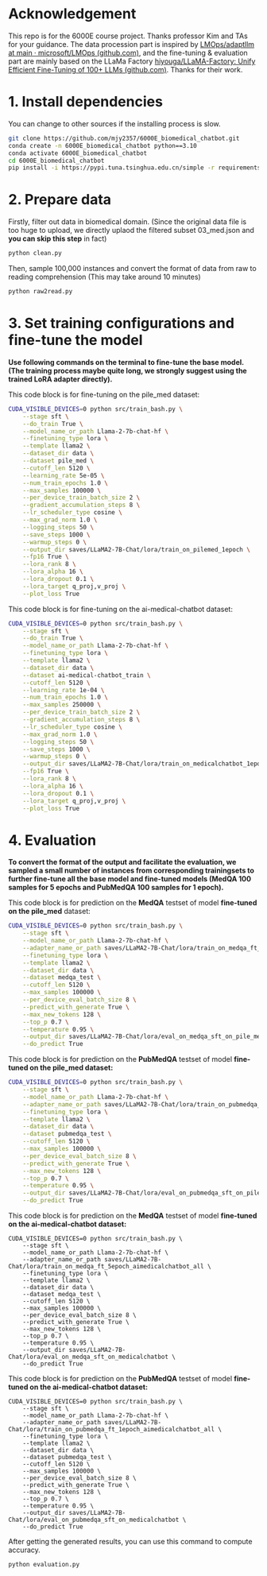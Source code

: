 # Acknowledgement

This repo is  for the 6000E course project. Thanks professor Kim and TAs for your guidance. The data procession part is inspired by  [LMOps/adaptllm at main · microsoft/LMOps (github.com)](https://github.com/microsoft/LMOps/tree/main/adaptllm), and the fine-tuning & evaluation part are mainly based on the LLaMa Factory [hiyouga/LLaMA-Factory: Unify Efficient Fine-Tuning of 100+ LLMs (github.com)](https://github.com/hiyouga/LLaMA-Factory). Thanks for their work.

# 1. Install dependencies
You can change to other sources if the installing process is slow.

```bash
git clone https://github.com/mjy2357/6000E_biomedical_chatbot.git
conda create -n 6000E_biomedical_chatbot python==3.10
conda activate 6000E_biomedical_chatbot
cd 6000E_biomedical_chatbot
pip install -i https://pypi.tuna.tsinghua.edu.cn/simple -r requirements.txt
```

# 2. Prepare data

Firstly, filter out data in biomedical domain. (Since the original data file is too huge to upload, we directly uplaod the filtered subset 03_med.json and **you can skip this step** in fact)

```bash
python clean.py
```

Then, sample 100,000 instances and convert the format of data from raw to reading comprehension (This may take around 10 minutes)

```bash
python raw2read.py
```

# 3. Set training configurations and fine-tune the model

**Use following commands on the terminal to fine-tune the base model. (The training process maybe quite long, we strongly suggest using the trained LoRA adapter directly).**

This code block is for fine-tuning on the pile_med dataset:

```bash
CUDA_VISIBLE_DEVICES=0 python src/train_bash.py \
    --stage sft \
    --do_train True \
    --model_name_or_path Llama-2-7b-chat-hf \
    --finetuning_type lora \
    --template llama2 \
    --dataset_dir data \
    --dataset pile_med \
    --cutoff_len 5120 \
    --learning_rate 5e-05 \
    --num_train_epochs 1.0 \
    --max_samples 100000 \
    --per_device_train_batch_size 2 \
    --gradient_accumulation_steps 8 \
    --lr_scheduler_type cosine \
    --max_grad_norm 1.0 \
    --logging_steps 50 \
    --save_steps 1000 \
    --warmup_steps 0 \
    --output_dir saves/LLaMA2-7B-Chat/lora/train_on_pilemed_1epoch \
    --fp16 True \
    --lora_rank 8 \
    --lora_alpha 16 \
    --lora_dropout 0.1 \
    --lora_target q_proj,v_proj \
    --plot_loss True
```

This code block is for fine-tuning on the ai-medical-chatbot dataset:

```bash
CUDA_VISIBLE_DEVICES=0 python src/train_bash.py \
    --stage sft \
    --do_train True \
    --model_name_or_path Llama-2-7b-chat-hf \
    --finetuning_type lora \
    --template llama2 \
    --dataset_dir data \
    --dataset ai-medical-chatbot_train \
    --cutoff_len 5120 \
    --learning_rate 1e-04 \
    --num_train_epochs 1.0 \
    --max_samples 250000 \
    --per_device_train_batch_size 2 \
    --gradient_accumulation_steps 8 \
    --lr_scheduler_type cosine \
    --max_grad_norm 1.0 \
    --logging_steps 50 \
    --save_steps 1000 \
    --warmup_steps 0 \
    --output_dir saves/LLaMA2-7B-Chat/lora/train_on_medicalchatbot_1epoch \
    --fp16 True \
    --lora_rank 8 \
    --lora_alpha 16 \
    --lora_dropout 0.1 \
    --lora_target q_proj,v_proj \
    --plot_loss True
```



# 4. Evaluation

**To convert the format of the output and facilitate the evaluation, we sampled a small number of instances from corresponding trainingsets to further fine-tune all the base model and fine-tuned models (MedQA 100 samples for 5 epochs and PubMedQA 100 samples for 1 epoch).**

This code block is for prediction on the **MedQA** testset of model **fine-tuned on the pile_med** dataset:

```bash
CUDA_VISIBLE_DEVICES=0 python src/train_bash.py \
    --stage sft \
    --model_name_or_path Llama-2-7b-chat-hf \
    --adapter_name_or_path saves/LLaMA2-7B-Chat/lora/train_on_medqa_ft_5epoch_pilemed_100000 \
    --finetuning_type lora \
    --template llama2 \
    --dataset_dir data \
    --dataset medqa_test \
    --cutoff_len 5120 \
    --max_samples 100000 \
    --per_device_eval_batch_size 8 \
    --predict_with_generate True \
    --max_new_tokens 128 \
    --top_p 0.7 \
    --temperature 0.95 \
    --output_dir saves/LLaMA2-7B-Chat/lora/eval_on_medqa_sft_on_pile_med \
    --do_predict True

```

This code block is for prediction on the **PubMedQA** testset of model **fine-tuned on the pile_med dataset:**

```bash
CUDA_VISIBLE_DEVICES=0 python src/train_bash.py \
    --stage sft \
    --model_name_or_path Llama-2-7b-chat-hf \
    --adapter_name_or_path saves/LLaMA2-7B-Chat/lora/train_on_pubmedqa_ft_1epoch_pilemed_100000 \
    --finetuning_type lora \
    --template llama2 \
    --dataset_dir data \
    --dataset pubmedqa_test \
    --cutoff_len 5120 \
    --max_samples 100000 \
    --per_device_eval_batch_size 8 \
    --predict_with_generate True \
    --max_new_tokens 128 \
    --top_p 0.7 \
    --temperature 0.95 \
    --output_dir saves/LLaMA2-7B-Chat/lora/eval_on_pubmedqa_sft_on_pile_med \
    --do_predict True
```

This code block is for prediction on the **MedQA** testset of model **fine-tuned on the ai-medical-chatbot dataset:**

```
CUDA_VISIBLE_DEVICES=0 python src/train_bash.py \
    --stage sft \
    --model_name_or_path Llama-2-7b-chat-hf \
    --adapter_name_or_path saves/LLaMA2-7B-Chat/lora/train_on_medqa_ft_5epoch_aimedicalchatbot_all \
    --finetuning_type lora \
    --template llama2 \
    --dataset_dir data \
    --dataset medqa_test \
    --cutoff_len 5120 \
    --max_samples 100000 \
    --per_device_eval_batch_size 8 \
    --predict_with_generate True \
    --max_new_tokens 128 \
    --top_p 0.7 \
    --temperature 0.95 \
    --output_dir saves/LLaMA2-7B-Chat/lora/eval_on_medqa_sft_on_medicalchatbot \
    --do_predict True
```

This code block is for prediction on the **PubMedQA** testset of model **fine-tuned on the ai-medical-chatbot dataset:**

```
CUDA_VISIBLE_DEVICES=0 python src/train_bash.py \
    --stage sft \
    --model_name_or_path Llama-2-7b-chat-hf \
    --adapter_name_or_path saves/LLaMA2-7B-Chat/lora/train_on_pubmedqa_ft_1epoch_aimedicalchatbot_all \
    --finetuning_type lora \
    --template llama2 \
    --dataset_dir data \
    --dataset pubmedqa_test \
    --cutoff_len 5120 \
    --max_samples 100000 \
    --per_device_eval_batch_size 8 \
    --predict_with_generate True \
    --max_new_tokens 128 \
    --top_p 0.7 \
    --temperature 0.95 \
    --output_dir saves/LLaMA2-7B-Chat/lora/eval_on_pubmedqa_sft_on_medicalchatbot \
    --do_predict True
```

After getting the generated results, you can use this command to compute accuracy.

```bash
python evaluation.py
```


